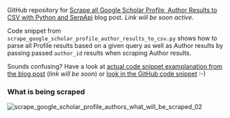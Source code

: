GitHub repository for [Scrape all Google Scholar Profile, Author Results to CSV with Python and SerpApi](url) blog post. _Link will be soon active_.

Code snippet from `scrape_google_scholar_profile_author_results_to_csv.py` shows how to parse all Profile results based on a given query as well as Author results by passing passed `author_id` results when scraping Author results. 

Sounds confusing? Have a look at [actual code snippet examplanation from the blog post](url) (_link will be soon_) or [look in the GitHub code snippet](https://github.com/dimitryzub/py-scrape-google-scholar-profile-author-to-csv/commit/e07f251fbf155b42d562ee05c2ff62454de1653a#diff-3c17ea7a2c35c21ee2b5ea9b9cedcd40cd8d916aca0b6ba9fda86370cf37cf99R141-R151) :-)

### What is being scraped

![scrape_google_scholar_profile_authors_what_will_be_scraped_02](https://user-images.githubusercontent.com/78694043/148065237-118fe14d-59d7-44d1-a79f-160b76605cd0.jpg)

